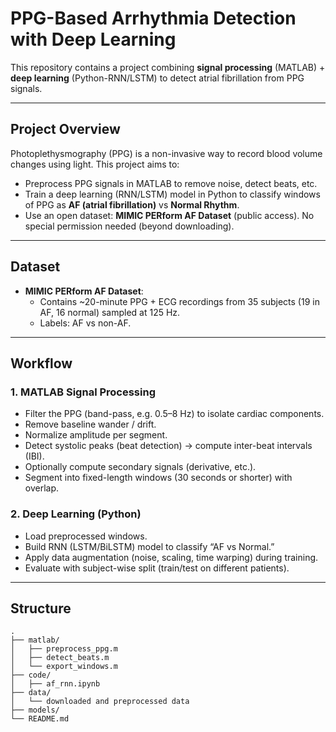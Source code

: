 # PPG-Based Arrhythmia Detection with Deep Learning

This repository contains a project combining **signal processing** (MATLAB) + **deep learning** (Python-RNN/LSTM) to detect atrial fibrillation from PPG signals.

---

## Project Overview

Photoplethysmography (PPG) is a non-invasive way to record blood volume changes using light. This project aims to:

- Preprocess PPG signals in MATLAB to remove noise, detect beats, etc.
- Train a deep learning (RNN/LSTM) model in Python to classify windows of PPG as **AF (atrial fibrillation)** vs **Normal Rhythm**.
- Use an open dataset: **MIMIC PERform AF Dataset** (public access). No special permission needed (beyond downloading).  

---

## Dataset

- **MIMIC PERform AF Dataset**:  
  - Contains ~20-minute PPG + ECG recordings from 35 subjects (19 in AF, 16 normal) sampled at 125 Hz.   
  - Labels: AF vs non-AF.  

---

## Workflow

### 1. MATLAB Signal Processing

- Filter the PPG (band-pass, e.g. 0.5–8 Hz) to isolate cardiac components.  
- Remove baseline wander / drift.  
- Normalize amplitude per segment.  
- Detect systolic peaks (beat detection) → compute inter-beat intervals (IBI).  
- Optionally compute secondary signals (derivative, etc.).  
- Segment into fixed-length windows (30 seconds or shorter) with overlap.

### 2. Deep Learning (Python)

- Load preprocessed windows.  
- Build RNN (LSTM/BiLSTM) model to classify “AF vs Normal.”  
- Apply data augmentation (noise, scaling, time warping) during training.  
- Evaluate with subject-wise split (train/test on different patients).  

---

## Structure

```text
.
├── matlab/
│   ├── preprocess_ppg.m
│   ├── detect_beats.m
│   └── export_windows.m
├── code/
│   ├── af_rnn.ipynb
├── data/
│   └── downloaded and preprocessed data 
├── models/
└── README.md
